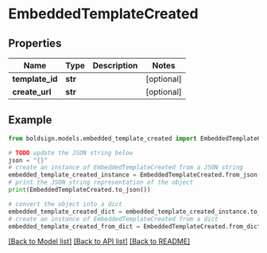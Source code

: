 # EmbeddedTemplateCreated


## Properties

Name | Type | Description | Notes
------------ | ------------- | ------------- | -------------
**template_id** | **str** |  | [optional] 
**create_url** | **str** |  | [optional] 

## Example

```python
from boldsign.models.embedded_template_created import EmbeddedTemplateCreated

# TODO update the JSON string below
json = "{}"
# create an instance of EmbeddedTemplateCreated from a JSON string
embedded_template_created_instance = EmbeddedTemplateCreated.from_json(json)
# print the JSON string representation of the object
print(EmbeddedTemplateCreated.to_json())

# convert the object into a dict
embedded_template_created_dict = embedded_template_created_instance.to_dict()
# create an instance of EmbeddedTemplateCreated from a dict
embedded_template_created_from_dict = EmbeddedTemplateCreated.from_dict(embedded_template_created_dict)
```
[[Back to Model list]](../README.md#documentation-for-models) [[Back to API list]](../README.md#documentation-for-api-endpoints) [[Back to README]](../README.md)



